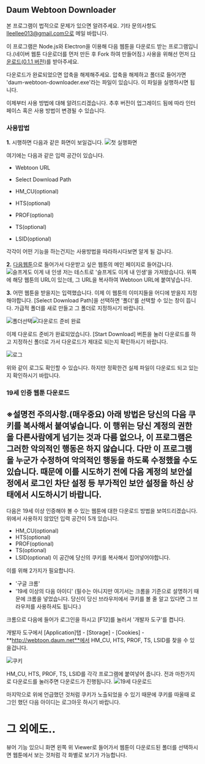 ## Daum Webtoon Downloader

본 프로그램이 법적으로 문제가 있으면 알려주세요.
기타 문의사항도 lleellee013@gmail.com으로 메일 바랍니다.

이 프로그램은 Node.js와 Electron을 이용해 다음 웹툰을 다운로드 받는 프로그램입니다.(네이버 웹툰 다운로더를 먼저 만든 후 Fork 하여 만들어짐.) 사용을 위해선 먼저 [다운로드(0.1.1 버전)](https://github.com/lleellee0/daum-webtoon-downloader/releases/download/v0.1.1/v0.1.1.daum-webtoon-downloader-win32-ia32.zip)를 받아주세요.

다운로드가 완료되었으면 압축을 해제해주세요. 압축을 해제하고 폴더로 들어가면 'daum-webtoon-downloader.exe'라는 파일이 있습니다. 이 파일을 실행하시면 됩니다.

이제부터 사용 방법에 대해 알려드리겠습니다. 추후 버전이 업그레이드 됨에 따라 인터페이스 혹은 사용 방법이 변경될 수 있습니다.


### 사용밥법

**1.** 시행하면 다음과 같은 화면이 보일겁니다.
![첫 실행화면](https://github.com/lleellee0/images/blob/master/20190303_193002.png?raw=true)

여기에는 다음과 같은 입력 공간이 있습니다.
- Webtoon URL
- Select Download Path

- HM_CU(optional)
- HTS(optional)
- PROF(optional)
- TS(optional)
- LSID(optional)

각각이 어떤 기능을 하는건지는 사용방법을 따라하시다보면 알게 될 겁니다.

**2.** [다음웹툰](http://webtoon.daum.net/)으로 들어가서 다운받고 싶은 웹툰의 메인 페이지로 들어갑니다.
![슬프게도 이게 내 인생](https://github.com/lleellee0/images/blob/master/20190303_192911.png?raw=true)
저는 테스트로 '슬프게도 이게 내 인생'을 가져왔습니다. 위쪽에 해당 웹툰의 URL이 있는데, 그 URL을 복사하여 Webtoon URL에 붙여넣습니다.

**3.** 어떤 웹툰을 받을지는 입력했습니다. 이제 이 웹툰의 이미지들을 어디에 받을지 지정해야합니다.
[Select Download Path]을 선택하면 '폴더'를 선택할 수 있는 창이 뜹니다. 가급적 폴더를 새로 만들고 그 폴더로 지정하시기 바랍니다.

![폴더선택](https://github.com/lleellee0/images/blob/master/20190303_193808.png?raw=true)![다운로드 준비 완료]()

이제 다운로드 준비가 완료되었습니다. [Start Download] 버튼을 눌러 다운로드를 하고 
지정하신 폴더로 가서 다운로드가 제대로 되는지 확인하시기 바랍니다.

![로그](https://github.com/lleellee0/images/blob/master/20190303_193850.png?raw=true)

위와 같이 로그도 확인할 수 있습니다. 하지만 정확한건 실제 파일이 다운로드 되고 있는지 확인하시기 바랍니다.

### 19세 인증 웹툰 다운로드
## ※설명전 주의사항.(매우중요) 아래 방법은 당신의 다음 쿠키를 복사해서 붙여넣습니다. 이 행위는 당신 계정의 권한을 다른사람에게 넘기는 것과 다름 없으나, 이 프로그램은 그러한 악의적인 행동은 하지 않습니다. 다만 이 프로그램을 누군가 수정하여 악의적인 행동을 하도록 수정했을 수도 있습니다. 때문에 이를 시도하기 전에 다음 계정의 보안설정에서 로그인 차단 설정 등 부가적인 보안 설정을 하신 상태에서 시도하시기 바랍니다.
다음은 19세 이상 인증해야 볼 수 있는 웹툰에 대한 다운로드 방법을 보여드리겠습니다.
위에서 사용하지 않았던 입력 공간이 5개 있습니다.
- HM_CU(optional)
- HTS(optional)
- PROF(optional)
- TS(optional)
- LSID(optional)
이 공간에 당신의 쿠키를 복사해서 집어넣어야합니다.

이를 위해 2가지가 필요합니다.
- '구글 크롬'
- '19세 이상의 다음 아이디'
 (필수는 아니지만 여기서는 크롬을 기준으로 설명하기 때문에 크롬을 넣었습니다. 당신이 당신 브라우저에서 쿠키를 볼 줄 알고 있다면 그 브라우저를 사용하셔도 됩니다.)

크롬으로 다음에 들어가 로그인을 하시고 [F12]를 눌러서 '개발자 도구'를 켭니다.

개발자 도구에서 [Application]탭 - [Storage] - [Cookies] - **http://webtoon.daum.net**에서 HM_CU, HTS, PROF, TS, LSID를 찾을 수 있을겁니다.

![쿠키](https://github.com/lleellee0/images/blob/master/20190303_193954.png?raw=true)

HM_CU, HTS, PROF, TS, LSID를 각각 프로그램에 붙여넣어 줍니다.
전과 마찬가지로 다운로드를 눌러주면 다운로드가 진행됩니다.
![19세 다운로드](https://github.com/lleellee0/images/blob/master/20190303_194306.png?raw=true)

마지막으로 위에 언급했던 것처럼 쿠키가 노출되었을 수 있기 때문에 쿠키를 따올때 로그인 했던 다음 아이디는 로그아웃 하시기 바랍니다.



# 그 외에도..
뷰어 기능 있으니 화면 왼쪽 위 Viewer로 들어가서 웹툰이 다운로드된 폴더를 선택하시면 웹툰에서 보는 것처럼 각 화별로 보기가 가능합니다.

